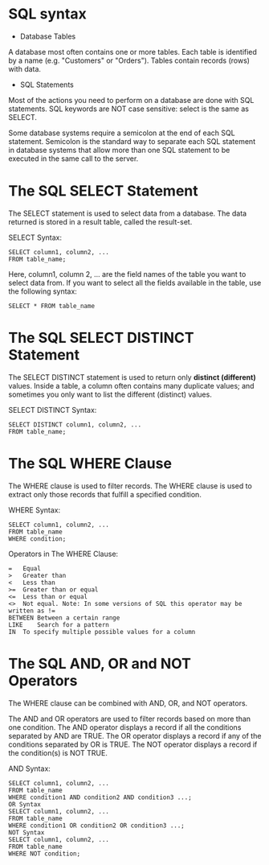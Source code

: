 # SQL syntax

- Database Tables

A database most often contains one or more tables. Each table is identified by a name (e.g. "Customers" or "Orders"). Tables contain records (rows) with data.

- SQL Statements

Most of the actions you need to perform on a database are done with SQL statements. SQL keywords are NOT case sensitive: select is the same as SELECT.

Some database systems require a semicolon at the end of each SQL statement. Semicolon is the standard way to separate each SQL statement in database systems that allow more than one SQL statement to be executed in the same call to the server.


# The SQL SELECT Statement

The SELECT statement is used to select data from a database. The data returned is stored in a result table, called the result-set.

SELECT Syntax: 

```
SELECT column1, column2, ...
FROM table_name;
```

Here, column1, column
2, ... are the field names of the table you want to select data from. If you want to select all the fields available in the table, use the following syntax:
```
SELECT * FROM table_name
```

# The SQL SELECT DISTINCT Statement

The SELECT DISTINCT statement is used to return only **distinct (different)** values. Inside a table, a column often contains many duplicate values; and sometimes you only want to list the different (distinct) values.

SELECT DISTINCT Syntax:
```
SELECT DISTINCT column1, column2, ...
FROM table_name;
```


# The SQL WHERE Clause

The WHERE clause is used to filter records. The WHERE clause is used to extract only those records that fulfill a specified condition.

WHERE Syntax:

```
SELECT column1, column2, ...
FROM table_name
WHERE condition;
```


Operators in The WHERE Clause: 

```
=	Equal	
>	Greater than	
<	Less than	
>=	Greater than or equal	
<=	Less than or equal	
<>	Not equal. Note: In some versions of SQL this operator may be written as !=	
BETWEEN	Between a certain range	
LIKE	Search for a pattern	
IN	To specify multiple possible values for a column
```

# The SQL AND, OR and NOT Operators

The WHERE clause can be combined with AND, OR, and NOT operators.

The AND and OR operators are used to filter records based on more than one condition. The AND operator displays a record if all the conditions separated by AND are TRUE. The OR operator displays a record if any of the conditions separated by OR is TRUE. The NOT operator displays a record if the condition(s) is NOT TRUE.

AND Syntax:

```
SELECT column1, column2, ...
FROM table_name
WHERE condition1 AND condition2 AND condition3 ...;
OR Syntax
SELECT column1, column2, ...
FROM table_name
WHERE condition1 OR condition2 OR condition3 ...;
NOT Syntax
SELECT column1, column2, ...
FROM table_name
WHERE NOT condition;
```













